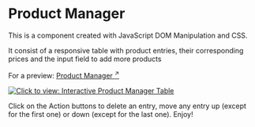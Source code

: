 <h1>Product Manager</h1>

<p>This is a component created with JavaScript DOM Manipulation and CSS.</p> 
<p>It consist of a responsive table with product entries, their corresponding prices and the input field to add more products</p>

<p>For a preview: <a href="https://ewwan.github.io/product_manager/" target="_blank" title="Click to enter the Web Page">Product Manager <sup class="color:grey">↗</sup></a></p>
<a href="https://ewwan.github.io/product_manager/" target="_blank" title="Click to enter the Web Page"><img src="https://i.imgur.com/lylHDXE.png" title="Click to view: Interactive Product Manager Table" /></a>

<p class="border-left-style: solid, border-left-color:green">Click on the Action buttons to delete an entry, move any entry up (except for the first one) or down (except for the last one). Enjoy!</p>
